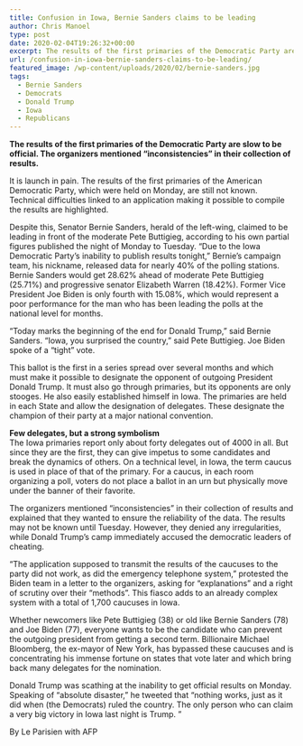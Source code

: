 ```yaml
---
title: Confusion in Iowa, Bernie Sanders claims to be leading
author: Chris Manoel
type: post
date: 2020-02-04T19:26:32+00:00
excerpt: The results of the first primaries of the Democratic Party are slow to be official. The organizers mentioned “inconsistencies” in their collection of results.
url: /confusion-in-iowa-bernie-sanders-claims-to-be-leading/
featured_image: /wp-content/uploads/2020/02/bernie-sanders.jpg
tags:
  - Bernie Sanders
  - Democrats
  - Donald Trump
  - Iowa
  - Republicans
---
```


**The results of the first primaries of the Democratic Party are slow to be official. The organizers mentioned “inconsistencies” in their collection of results.**

It is launch in pain. The results of the first primaries of the American Democratic Party, which were held on Monday, are still not known. Technical difficulties linked to an application making it possible to compile the results are highlighted.

Despite this, Senator Bernie Sanders, herald of the left-wing, claimed to be leading in front of the moderate Pete Buttigieg, according to his own partial figures published the night of Monday to Tuesday. &#8220;Due to the Iowa Democratic Party&#8217;s inability to publish results tonight,&#8221; Bernie&#8217;s campaign team, his nickname, released data for nearly 40% of the polling stations. Bernie Sanders would get 28.62% ahead of moderate Pete Buttigieg (25.71%) and progressive senator Elizabeth Warren (18.42%). Former Vice President Joe Biden is only fourth with 15.08%, which would represent a poor performance for the man who has been leading the polls at the national level for months.

&#8220;Today marks the beginning of the end for Donald Trump,&#8221; said Bernie Sanders. &#8220;Iowa, you surprised the country,&#8221; said Pete Buttigieg. Joe Biden spoke of a &#8220;tight&#8221; vote.

This ballot is the first in a series spread over several months and which must make it possible to designate the opponent of outgoing President Donald Trump. It must also go through primaries, but its opponents are only stooges. He also easily established himself in Iowa. The primaries are held in each State and allow the designation of delegates. These designate the champion of their party at a major national convention.

**Few delegates, but a strong symbolism**  
The Iowa primaries report only about forty delegates out of 4000 in all. But since they are the first, they can give impetus to some candidates and break the dynamics of others. On a technical level, in Iowa, the term caucus is used in place of that of the primary. For a caucus, in each room organizing a poll, voters do not place a ballot in an urn but physically move under the banner of their favorite.

The organizers mentioned “inconsistencies” in their collection of results and explained that they wanted to ensure the reliability of the data. The results may not be known until Tuesday. However, they denied any irregularities, while Donald Trump&#8217;s camp immediately accused the democratic leaders of cheating.

&#8220;The application supposed to transmit the results of the caucuses to the party did not work, as did the emergency telephone system,&#8221; protested the Biden team in a letter to the organizers, asking for &#8220;explanations&#8221; and a right of scrutiny over their &#8220;methods&#8221;. This fiasco adds to an already complex system with a total of 1,700 caucuses in Iowa.

Whether newcomers like Pete Buttigieg (38) or old like Bernie Sanders (78) and Joe Biden (77), everyone wants to be the candidate who can prevent the outgoing president from getting a second term. Billionaire Michael Bloomberg, the ex-mayor of New York, has bypassed these caucuses and is concentrating his immense fortune on states that vote later and which bring back many delegates for the nomination.

Donald Trump was scathing at the inability to get official results on Monday. Speaking of &#8220;absolute disaster,&#8221; he tweeted that &#8220;nothing works, just as it did when (the Democrats) ruled the country. The only person who can claim a very big victory in Iowa last night is Trump. ”

By Le Parisien with AFP
